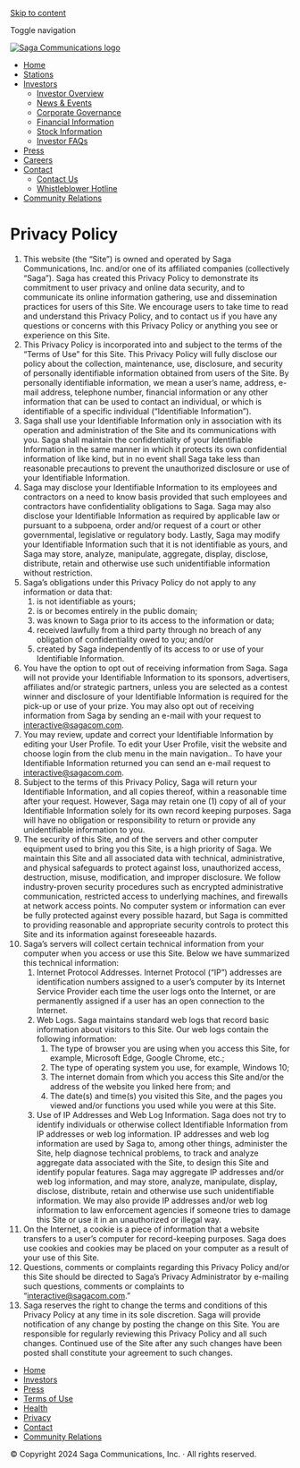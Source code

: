 [Skip to content](#content)

Toggle navigation

[![Saga Communications logo](https://sagacom.com/wp-content/themes/saga-corporate/images/saga-logo@2x.png "Saga Communications")](https://sagacom.com/)

* [Home](https://sagacom.com/ "Home")
* [Stations](https://sagacom.com/stations/ "Stations")
* [Investors](# "Investors")
    * [Investor Overview](http://ir.sagacom.com/ "Investor Overview")
    * [News & Events](http://ir.sagacom.com/news-events/press-releases "News & Events")
    * [Corporate Governance](http://ir.sagacom.com/corporate-governance/governance-overview "Corporate Governance")
    * [Financial Information](http://ir.sagacom.com/financial-information/sec-filings "Financial Information")
    * [Stock Information](http://ir.sagacom.com/stock-information/stock-quote-chart "Stock Information")
    * [Investor FAQs](http://ir.sagacom.com/ir-resources/investor-faqs "Investor FAQs")
* [Press](http://ir.sagacom.com/news-events/press-releases "Press")
* [Careers](https://sagacom.com/careers/ "Careers")
* [Contact](# "Contact")
    * [Contact Us](https://sagacom.com/contact/ "Contact Us")
    * [Whistleblower Hotline](https://sagacom.com/whistleblower-hotline/ "Whistleblower Hotline")
* [Community Relations](https://sagacom.com/category/community-relations/ "Community Relations")

Privacy Policy
==============

1. This website (the “Site”) is owned and operated by Saga Communications, Inc. and/or one of its affiliated companies (collectively “Saga”). Saga has created this Privacy Policy to demonstrate its commitment to user privacy and online data security, and to communicate its online information gathering, use and dissemination practices for users of this Site. We encourage users to take time to read and understand this Privacy Policy, and to contact us if you have any questions or concerns with this Privacy Policy or anything you see or experience on this Site.
2. This Privacy Policy is incorporated into and subject to the terms of the “Terms of Use” for this Site. This Privacy Policy will fully disclose our policy about the collection, maintenance, use, disclosure, and security of personally identifiable information obtained from users of the Site. By personally identifiable information, we mean a user’s name, address, e-mail address, telephone number, financial information or any other information that can be used to contact an individual, or which is identifiable of a specific individual (“Identifiable Information”).
3. Saga shall use your Identifiable Information only in association with its operation and administration of the Site and its communications with you. Saga shall maintain the confidentiality of your Identifiable Information in the same manner in which it protects its own confidential information of like kind, but in no event shall Saga take less than reasonable precautions to prevent the unauthorized disclosure or use of your Identifiable Information.
4. Saga may disclose your Identifiable Information to its employees and contractors on a need to know basis provided that such employees and contractors have confidentiality obligations to Saga. Saga may also disclose your Identifiable Information as required by applicable law or pursuant to a subpoena, order and/or request of a court or other governmental, legislative or regulatory body. Lastly, Saga may modify your Identifiable Information such that it is not identifiable as yours, and Saga may store, analyze, manipulate, aggregate, display, disclose, distribute, retain and otherwise use such unidentifiable information without restriction.
5. Saga’s obligations under this Privacy Policy do not apply to any information or data that:
    1. is not identifiable as yours;
    2. is or becomes entirely in the public domain;
    3. was known to Saga prior to its access to the information or data;
    4. received lawfully from a third party through no breach of any obligation of confidentiality owed to you; and/or
    5. created by Saga independently of its access to or use of your Identifiable Information.
6. You have the option to opt out of receiving information from Saga. Saga will not provide your Identifiable Information to its sponsors, advertisers, affiliates and/or strategic partners, unless you are selected as a contest winner and disclosure of your Identifiable Information is required for the pick-up or use of your prize. You may also opt out of receiving information from Saga by sending an e-mail with your request to [interactive@sagacom.com](http://sagacommunications.com/pages/10199370.php).
7. You may review, update and correct your Identifiable Information by editing your User Profile. To edit your User Profile, visit the website and choose login from the club menu in the main navigation.. To have your Identifiable Information returned you can send an e-mail request to [interactive@sagacom.com](http://sagacommunications.com/pages/10199370.php).
8. Subject to the terms of this Privacy Policy, Saga will return your Identifiable Information, and all copies thereof, within a reasonable time after your request. However, Saga may retain one (1) copy of all of your Identifiable Information solely for its own record keeping purposes. Saga will have no obligation or responsibility to return or provide any unidentifiable information to you.
9. The security of this Site, and of the servers and other computer equipment used to bring you this Site, is a high priority of Saga. We maintain this Site and all associated data with technical, administrative, and physical safeguards to protect against loss, unauthorized access, destruction, misuse, modification, and improper disclosure. We follow industry-proven security procedures such as encrypted administrative communication, restricted access to underlying machines, and firewalls at network access points. No computer system or information can ever be fully protected against every possible hazard, but Saga is committed to providing reasonable and appropriate security controls to protect this Site and its information against foreseeable hazards.
10. Saga’s servers will collect certain technical information from your computer when you access or use this Site. Below we have summarized this technical information:
    1. Internet Protocol Addresses. Internet Protocol (“IP”) addresses are identification numbers assigned to a user’s computer by its Internet Service Provider each time the user logs onto the Internet, or are permanently assigned if a user has an open connection to the Internet.
    2. Web Logs. Saga maintains standard web logs that record basic information about visitors to this Site. Our web logs contain the following information:
        1. The type of browser you are using when you access this Site, for example, Microsoft Edge, Google Chrome, etc.;
        2. The type of operating system you use, for example, Windows 10;
        3. The internet domain from which you access this Site and/or the address of the website you linked here from; and
        4. The date(s) and time(s) you visited this Site, and the pages you viewed and/or functions you used while you were at this Site.
    3. Use of IP Addresses and Web Log Information. Saga does not try to identify individuals or otherwise collect Identifiable Information from IP addresses or web log information. IP addresses and web log information are used by Saga to, among other things, administer the Site, help diagnose technical problems, to track and analyze aggregate data associated with the Site, to design this Site and identify popular features. Saga may aggregate IP addresses and/or web log information, and may store, analyze, manipulate, display, disclose, distribute, retain and otherwise use such unidentifiable information. We may also provide IP addresses and/or web log information to law enforcement agencies if someone tries to damage this Site or use it in an unauthorized or illegal way.
11. On the Internet, a cookie is a piece of information that a website transfers to a user’s computer for record-keeping purposes. Saga does use cookies and cookies may be placed on your computer as a result of your use of this Site.
12. Questions, comments or complaints regarding this Privacy Policy and/or this Site should be directed to Saga’s Privacy Administrator by e-mailing such questions, comments or complaints to “[interactive@sagacom.com](http://sagacommunications.com/pages/10199370.php).”
13. Saga reserves the right to change the terms and conditions of this Privacy Policy at any time in its sole discretion. Saga will provide notification of any change by posting the change on this Site. You are responsible for regularly reviewing this Privacy Policy and all such changes. Continued use of the Site after any such changes have been posted shall constitute your agreement to such changes.

* [Home](https://sagacom.com/)
* [Investors](http://ir.sagacom.com/)
* [Press](http://ir.sagacom.com/news-events/press-releases)
* [Terms of Use](https://sagacom.com/terms-of-use/)
* [Health](https://sagacom.com/transparency-in-coverage-bcbsm/)
* [Privacy](https://sagacom.com/privacy-policy/)
* [Contact](https://sagacom.com/contact/)
* [Community Relations](https://sagacom.com/category/community-relations/)

© Copyright 2024 Saga Communications, Inc. · All rights reserved.